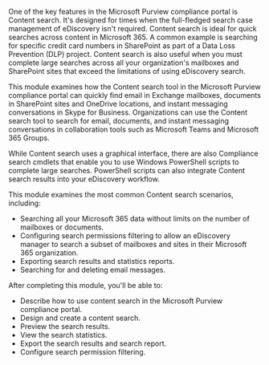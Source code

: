 One of the key features in the Microsoft Purview compliance portal is Content search. It's designed for times when the full-fledged search case management of eDiscovery isn't required. Content search is ideal for quick searches across content in Microsoft 365. A common example is searching for specific credit card numbers in SharePoint as part of a Data Loss Prevention (DLP) project. Content search is also useful when you must complete large searches across all your organization's mailboxes and SharePoint sites that exceed the limitations of using eDiscovery search.

This module examines how the Content search tool in the Microsoft Purview compliance portal can quickly find email in Exchange mailboxes, documents in SharePoint sites and OneDrive locations, and instant messaging conversations in Skype for Business. Organizations can use the Content search tool to search for email, documents, and instant messaging conversations in collaboration tools such as Microsoft Teams and Microsoft 365 Groups.

While Content search uses a graphical interface, there are also Compliance search cmdlets that enable you to use Windows PowerShell scripts to complete large searches. PowerShell scripts can also integrate Content search results into your eDiscovery workflow.

This module examines the most common Content search scenarios, including:

 -  Searching all your Microsoft 365 data without limits on the number of mailboxes or documents.
 -  Configuring search permissions filtering to allow an eDiscovery manager to search a subset of mailboxes and sites in their Microsoft 365 organization.
 -  Exporting search results and statistics reports.
 -  Searching for and deleting email messages.

After completing this module, you'll be able to:

 -  Describe how to use content search in the Microsoft Purview compliance portal.
 -  Design and create a content search.
 -  Preview the search results.
 -  View the search statistics.
 -  Export the search results and search report.
 -  Configure search permission filtering.
